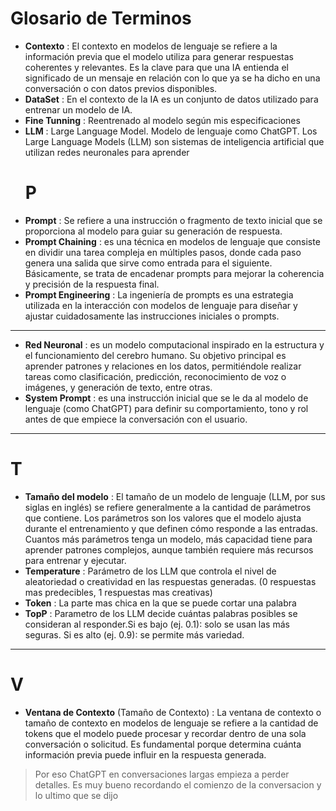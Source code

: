 # Glosario de Terminos

* **Contexto** : El contexto en modelos de lenguaje se refiere a la información previa que el modelo utiliza para generar respuestas coherentes y relevantes. Es la clave para que una IA entienda el significado de un mensaje en relación con lo que ya se ha dicho en una conversación o con datos previos disponibles.
* **DataSet** : En el contexto de la IA es un conjunto de datos utilizado para entrenar un modelo de IA.
* **Fine Tunning** : Reentrenado al modelo según mis especificaciones  
* **LLM** : Large Language Model. Modelo de lenguaje como ChatGPT. Los Large Language Models (LLM) son sistemas de inteligencia artificial que utilizan redes neuronales para aprender
  # P
* **Prompt** : Se refiere a una instrucción o fragmento de texto inicial que se proporciona al modelo para guiar su generación de respuesta.
* **Prompt Chaining** : es una técnica en modelos de lenguaje que consiste en dividir una tarea compleja en múltiples pasos, donde cada paso genera una salida que sirve como entrada para el siguiente. Básicamente, se trata de encadenar prompts para mejorar la coherencia y precisión de la respuesta final.
* **Prompt Engineering** : La ingeniería de prompts es una estrategia utilizada en la interacción con modelos de lenguaje para diseñar y ajustar cuidadosamente las instrucciones iniciales o prompts.
---
* **Red Neuronal** : es un modelo computacional inspirado en la estructura y el funcionamiento del cerebro humano. Su objetivo principal es aprender patrones y relaciones en los datos, permitiéndole realizar tareas como clasificación, predicción, reconocimiento de voz o imágenes, y generación de texto, entre otras.
* **System Prompt** : es una instrucción inicial que se le da al modelo de lenguaje (como ChatGPT) para definir su comportamiento, tono y rol antes de que empiece la conversación con el usuario.
---
# T
* **Tamaño del modelo** : El tamaño de un modelo de lenguaje (LLM, por sus siglas en inglés) se refiere generalmente a la cantidad de parámetros que contiene. Los parámetros son los valores que el modelo ajusta durante el entrenamiento y que definen cómo responde a las entradas. Cuantos más parámetros tenga un modelo, más capacidad tiene para aprender patrones complejos, aunque también requiere más recursos para entrenar y ejecutar.
* **Temperature** : Parámetro de los LLM que controla el nivel de aleatoriedad o creatividad en las respuestas generadas. (0 respuestas mas predecibles, 1 respuestas mas creativas)
* **Token** : La parte mas chica en la que se puede cortar una palabra
* **TopP** : Parametro de los LLM decide cuántas palabras posibles se consideran al responder.Si es bajo (ej. 0.1): solo se usan las más seguras. Si es alto (ej. 0.9): se permite más variedad.
---
# V
* **Ventana de Contexto** (Tamaño de Contexto) :  La ventana de contexto o tamaño de contexto en modelos de lenguaje se refiere a la cantidad de tokens que el modelo puede procesar y recordar dentro de una sola conversación o solicitud. Es fundamental porque determina cuánta información previa puede influir en la respuesta generada.
> Por eso ChatGPT en conversaciones largas empieza a perder detalles. Es muy bueno recordando el comienzo de la conversacion y lo ultimo que se dijo
